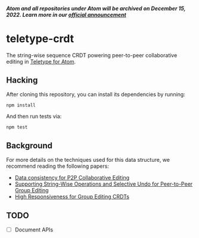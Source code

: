 ##### Atom and all repositories under Atom will be archived on December 15, 2022. Learn more in our [official announcement](https://github.blog/2022-06-08-sunsetting-atom/)
 # teletype-crdt

The string-wise sequence CRDT powering peer-to-peer collaborative editing in [Teletype for Atom](https://github.com/atom/teletype).

## Hacking

After cloning this repository, you can install its dependencies by running:

```
npm install
```

And then run tests via:

```
npm test
```

## Background

For more details on the techniques used for this data structure, we recommend reading the following papers:

* [Data consistency for P2P Collaborative Editing](https://doi.org/10.1145/1180875.1180916)
* [Supporting String-Wise Operations and Selective Undo for Peer-to-Peer Group Editing](https://doi.org/10.1145/2660398.2660401)
* [High Responsiveness for Group Editing CRDTs](https://doi.org/10.1145/2957276.2957300)

## TODO

* [ ] Document APIs
